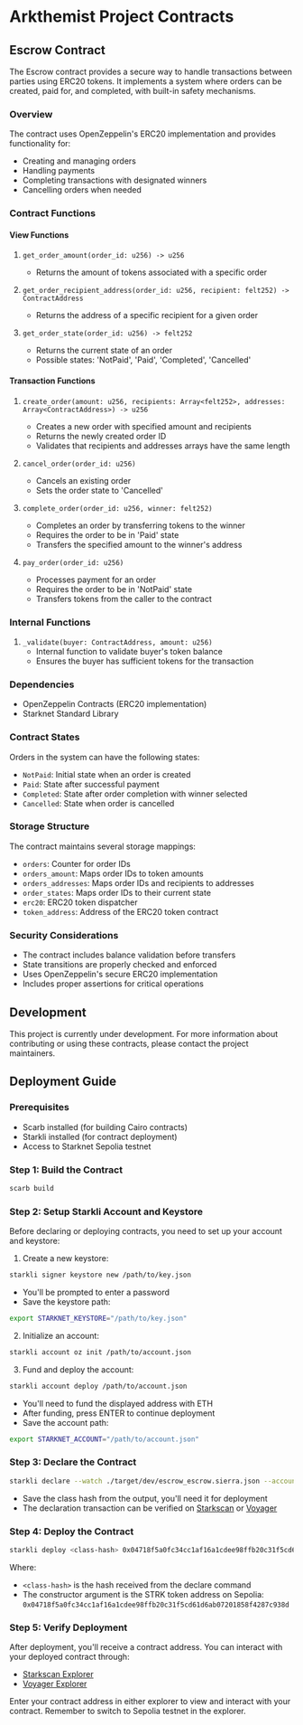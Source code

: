 # Arkthemist Project Contracts

## Escrow Contract

The Escrow contract provides a secure way to handle transactions between parties using ERC20 tokens. It implements a system where orders can be created, paid for, and completed, with built-in safety mechanisms.

### Overview

The contract uses OpenZeppelin's ERC20 implementation and provides functionality for:

- Creating and managing orders
- Handling payments
- Completing transactions with designated winners
- Cancelling orders when needed

### Contract Functions

#### View Functions

1. `get_order_amount(order_id: u256) -> u256`

    - Returns the amount of tokens associated with a specific order

2. `get_order_recipient_address(order_id: u256, recipient: felt252) -> ContractAddress`

    - Returns the address of a specific recipient for a given order

3. `get_order_state(order_id: u256) -> felt252`

    - Returns the current state of an order
    - Possible states: 'NotPaid', 'Paid', 'Completed', 'Cancelled'

#### Transaction Functions

1. `create_order(amount: u256, recipients: Array<felt252>, addresses: Array<ContractAddress>) -> u256`

    - Creates a new order with specified amount and recipients
    - Returns the newly created order ID
    - Validates that recipients and addresses arrays have the same length

2. `cancel_order(order_id: u256)`

    - Cancels an existing order
    - Sets the order state to 'Cancelled'

3. `complete_order(order_id: u256, winner: felt252)`

    - Completes an order by transferring tokens to the winner
    - Requires the order to be in 'Paid' state
    - Transfers the specified amount to the winner's address

4. `pay_order(order_id: u256)`
    - Processes payment for an order
    - Requires the order to be in 'NotPaid' state
    - Transfers tokens from the caller to the contract

### Internal Functions

1. `_validate(buyer: ContractAddress, amount: u256)`
    - Internal function to validate buyer's token balance
    - Ensures the buyer has sufficient tokens for the transaction

### Dependencies

- OpenZeppelin Contracts (ERC20 implementation)
- Starknet Standard Library

### Contract States

Orders in the system can have the following states:

- `NotPaid`: Initial state when an order is created
- `Paid`: State after successful payment
- `Completed`: State after order completion with winner selected
- `Cancelled`: State when order is cancelled

### Storage Structure

The contract maintains several storage mappings:

- `orders`: Counter for order IDs
- `orders_amount`: Maps order IDs to token amounts
- `orders_addresses`: Maps order IDs and recipients to addresses
- `order_states`: Maps order IDs to their current state
- `erc20`: ERC20 token dispatcher
- `token_address`: Address of the ERC20 token contract

### Security Considerations

- The contract includes balance validation before transfers
- State transitions are properly checked and enforced
- Uses OpenZeppelin's secure ERC20 implementation
- Includes proper assertions for critical operations

## Development

This project is currently under development. For more information about contributing or using these contracts, please contact the project maintainers.

## Deployment Guide

### Prerequisites

- Scarb installed (for building Cairo contracts)
- Starkli installed (for contract deployment)
- Access to Starknet Sepolia testnet

### Step 1: Build the Contract

```bash
scarb build
```

### Step 2: Setup Starkli Account and Keystore

Before declaring or deploying contracts, you need to set up your account and keystore:

1. Create a new keystore:

```bash
starkli signer keystore new /path/to/key.json
```

- You'll be prompted to enter a password
- Save the keystore path:

```bash
export STARKNET_KEYSTORE="/path/to/key.json"
```

2. Initialize an account:

```bash
starkli account oz init /path/to/account.json
```

3. Fund and deploy the account:

```bash
starkli account deploy /path/to/account.json
```

- You'll need to fund the displayed address with ETH
- After funding, press ENTER to continue deployment
- Save the account path:

```bash
export STARKNET_ACCOUNT="/path/to/account.json"
```

### Step 3: Declare the Contract

```bash
starkli declare --watch ./target/dev/escrow_escrow.sierra.json --account path/to/account.json --keystore path/to/keystore
```

- Save the class hash from the output, you'll need it for deployment
- The declaration transaction can be verified on [Starkscan](https://sepolia.starkscan.co/) or [Voyager](https://sepolia.voyager.online/)

### Step 4: Deploy the Contract

```bash
starkli deploy <class-hash> 0x04718f5a0fc34cc1af16a1cdee98ffb20c31f5cd61d6ab07201858f4287c938d --account path/to/account.json --keystore path/to/keystore
```

Where:

- `<class-hash>` is the hash received from the declare command
- The constructor argument is the STRK token address on Sepolia: `0x04718f5a0fc34cc1af16a1cdee98ffb20c31f5cd61d6ab07201858f4287c938d`

### Step 5: Verify Deployment

After deployment, you'll receive a contract address. You can interact with your deployed contract through:

- [Starkscan Explorer](https://sepolia.starkscan.co/)
- [Voyager Explorer](https://sepolia.voyager.online/)

Enter your contract address in either explorer to view and interact with your contract. Remember to switch to Sepolia testnet in the explorer.

